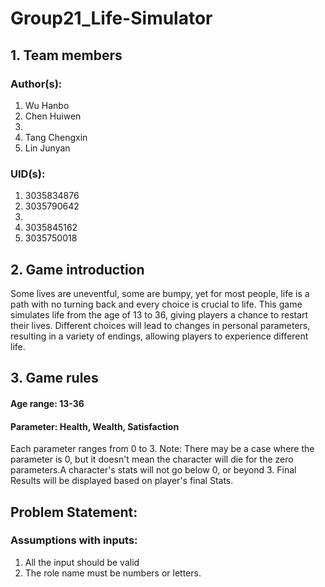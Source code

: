 # Group21_Life-Simulator
## 1. Team members
### Author(s): 
1. Wu Hanbo
2. Chen Huiwen
3.
4. Tang Chengxin
5. Lin Junyan

### UID(s): 
1. 3035834876
2. 3035790642
3.
4. 3035845162
5. 3035750018

## 2. Game introduction
Some lives are uneventful, some are bumpy, yet for most people, life is a path with no turning back and every choice is crucial to life.
This game simulates life from the age of 13 to 36, giving players a chance to restart their lives. Different choices will lead to changes in personal parameters, resulting in a variety of endings, allowing players to experience different life.

## 3. Game rules
#### Age range: 13-36
#### Parameter: Health, Wealth, Satisfaction
Each parameter ranges from 0 to 3. Note: There may be a case where the parameter is 0, but it doesn't mean the character will die for the zero parameters.A character's stats will not go below 0, or beyond 3. Final Results will be displayed based on player's final Stats. 
#### 

## Problem Statement:
### Assumptions with inputs:
1. All the input should be valid
2. The role name must be numbers or letters.



 
